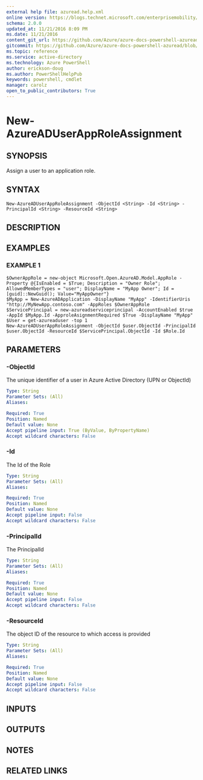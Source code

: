 ```yaml
---
external help file: azuread.help.xml
online version: https://blogs.technet.microsoft.com/enterprisemobility/2016/07/18/azuread-certificate-based-authentication-for-ios-and-android-now-in-preview/
schema: 2.0.0
updated_at: 11/21/2016 8:09 PM
ms.date: 11/21/2016
content_git_url: https://github.com/Azure/azure-docs-powershell-azuread/blob/master/Azure%20AD%20Cmdlets/AzureAD/v2/New-AzureADUserAppRoleAssignment.md
gitcommit: https://github.com/Azure/azure-docs-powershell-azuread/blob/e79870303c4a5b18f88c61a5fe206bd45af8c480/Azure%20AD%20Cmdlets/AzureAD/v2/New-AzureADUserAppRoleAssignment.md
ms.topic: reference
ms.service: active-directory
ms.technology: Azure PowerShell
author: erickson-doug
ms.author: PowerShellHelpPub
keywords: powershell, cmdlet
manager: carolz
open_to_public_contributors: True
---
```


# New-AzureADUserAppRoleAssignment

## SYNOPSIS
Assign a user to an application role.

## SYNTAX

```
New-AzureADUserAppRoleAssignment -ObjectId <String> -Id <String> -PrincipalId <String> -ResourceId <String>
```

## DESCRIPTION

## EXAMPLES

### EXAMPLE 1
```
$OwnerAppRole = new-object Microsoft.Open.AzureAD.Model.AppRole -Property @{IsEnabled = $True; Description = "Owner Role"; AllowedMemberTypes = "user"; DisplayName = "MyApp Owner"; Id = [guid]::NewGuid(); Value="MyAppOwner"} 
$MyApp = New-AzureADApplication -DisplayName "MyApp" -IdentifierUris "http://MyNewApp.contoso.com" -AppRoles $OwnerAppRole
$ServicePrincipal = new-azureadserviceprincipal -AccountEnabled $true -AppId $MyApp.Id -ApproleAsignmentRequired $True -DisplayName "MyApp"
$User = get-azureaduser -top 1
New-AzureADUserAppRoleAssignment -ObjectId $user.ObjectId -PrincipalId $user.ObjectId -ResourceId $ServicePrincipal.ObjectId -Id $Role.Id
```

## PARAMETERS

### -ObjectId
The unique identifier of a user in Azure Active Directory (UPN or ObjectId)

```yaml
Type: String
Parameter Sets: (All)
Aliases: 

Required: True
Position: Named
Default value: None
Accept pipeline input: True (ByValue, ByPropertyName)
Accept wildcard characters: False
```

### -Id
The Id of the Role

```yaml
Type: String
Parameter Sets: (All)
Aliases: 

Required: True
Position: Named
Default value: None
Accept pipeline input: False
Accept wildcard characters: False
```

### -PrincipalId
The PrincipalId

```yaml
Type: String
Parameter Sets: (All)
Aliases: 

Required: True
Position: Named
Default value: None
Accept pipeline input: False
Accept wildcard characters: False
```

### -ResourceId
The object ID of the resource to which access is provided

```yaml
Type: String
Parameter Sets: (All)
Aliases: 

Required: True
Position: Named
Default value: None
Accept pipeline input: False
Accept wildcard characters: False
```

## INPUTS

## OUTPUTS

## NOTES

## RELATED LINKS

